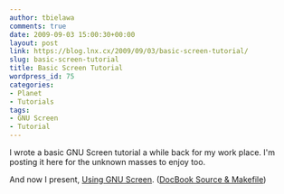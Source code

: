 ```yaml
---
author: tbielawa
comments: true
date: 2009-09-03 15:00:30+00:00
layout: post
link: https://blog.lnx.cx/2009/09/03/basic-screen-tutorial/
slug: basic-screen-tutorial
title: Basic Screen Tutorial
wordpress_id: 75
categories:
- Planet
- Tutorials
tags:
- GNU Screen
- Tutorial
---
```


I wrote a basic GNU Screen tutorial a while back for my work place. I'm posting it here for the unknown masses to enjoy too.

And now I present, [Using GNU Screen](http://peopleareducks.com/docs/screen/). ([DocBook Source & Makefile](http://peopleareducks.com/docs/screen/xml/))
